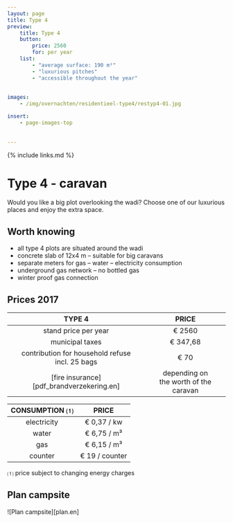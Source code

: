 ```yaml
---
layout: page
title: Type 4
preview: 
    title: Type 4
    button:
        price: 2560
        for: per year
    list:
        - "average surface: 190 m²"
        - "luxurious pitches"
        - "accessible throughout the year"
        
        
images:
    - /img/overnachten/residentieel-type4/restyp4-01.jpg

insert:
    - page-images-top
    
    
---
```


{% include links.md %}

# Type 4 - caravan

Would you like a big plot overlooking the wadi? Choose one of our luxurious places and enjoy the extra space.

## Worth knowing

- all type 4 plots are situated around the wadi
- concrete slab of 12x4 m – suitable for big caravans
- separate meters for gas – water – electricity consumption
- underground gas network – no bottled gas
- winter proof gas connection


## Prices 2017

TYPE 4                |PRICE           |
:--------------------:|:--------------:|
stand price per year  |€ 2560              
municipal taxes       |€ 347,68 
contribution for household refuse<br>incl. 25 bags<br> | € 70  
[fire insurance][pdf_brandverzekering.en]     |depending on <br>the worth of the caravan

CONSUMPTION ⑴        |PRICE          |
:--------------------:|:-------------:|
electricity           | € 0,37 / kw        
water                 | € 6,75 / m³  
gas                   | € 6,15 / m³       
counter               | € 19 / counter

⑴ price subject to changing energy charges

## Plan campsite

![Plan campsite][plan.en]
